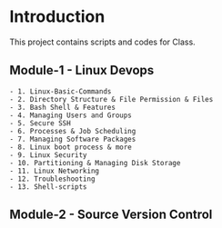 # Introduction 
This project contains scripts and codes for Class.
## Module-1 - Linux Devops
    - 1. Linux-Basic-Commands
    - 2. Directory Structure & File Permission & Files
    - 3. Bash Shell & Features
    - 4. Managing Users and Groups
    - 5. Secure SSH
    - 6. Processes & Job Scheduling
    - 7. Managing Software Packages
    - 8. Linux boot process & more
    - 9. Linux Security
    - 10. Partitioning & Managing Disk Storage
    - 11. Linux Networking
    - 12. Troubleshooting
    - 13. Shell-scripts

## Module-2 - Source Version Control 